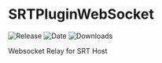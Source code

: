 # SRTPluginWebSocket
![Release](https://img.shields.io/github/v/release/SpeedrunTooling/SRTPluginWebSocket?label=current%20release&style=for-the-badge)
![Date](https://img.shields.io/github/release-date/SpeedrunTooling/SRTPluginWebSocket?style=for-the-badge)
![Downloads](https://img.shields.io/github/downloads/SpeedrunTooling/SRTPluginWebSocket/total?color=%23007EC6&style=for-the-badge)

Websocket Relay for SRT Host
